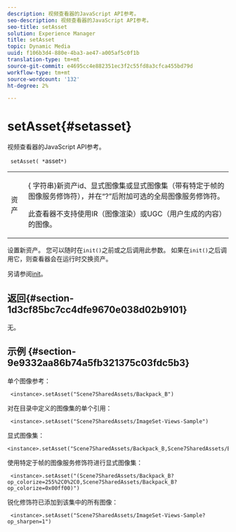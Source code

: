 ```yaml
---
description: 视频查看器的JavaScript API参考。
seo-description: 视频查看器的JavaScript API参考。
seo-title: setAsset
solution: Experience Manager
title: setAsset
topic: Dynamic Media
uuid: f106b3d4-880e-4ba3-ae47-a005af5c0f1b
translation-type: tm+mt
source-git-commit: e4695cc4e882351ec3f2c55fd8a3cfca455bd79d
workflow-type: tm+mt
source-wordcount: '132'
ht-degree: 2%

---
```



# setAsset{#setasset}

视频查看器的JavaScript API参考。

` setAsset( *`asset`*)`

<table id="table_896DFF34A68A403DB93A6D597461A573"> 
 <tbody> 
  <tr> 
   <td colname="col1"> <p> <span class="codeph"> <span class="varname"> 资产  </span> </span> </p> </td> 
   <td colname="col2"> <p>{ <span class="codeph">字符串</span>}新资产id、显式图像集或显式图像集（带有特定于帧的图像服务修饰符），并在“?”后附加可选的全局图像服务修饰符。 </p> <p> 此查看器不支持使用IR（图像渲染）或UGC（用户生成的内容）的图像。 </p> </td> 
  </tr> 
 </tbody> 
</table>

设置新资产。 您可以随时在`init()`之前或之后调用此参数。 如果在`init()`之后调用它，则查看器会在运行时交换资产。

另请参阅[init](../../../c-html5-s7-aem-asset-viewers/c-html5-20-zoom-viewer-about/c-html5-20-zoom-viewer-javascriptapiref/r-html5-zoom-viewer-20-javascriptapiref-init.md#reference-aee94dd92a28410784f7a1792e28683b)。

## 返回{#section-1d3cf85bc7cc4dfe9670e038d02b9101}

无。

## 示例 {#section-9e9332aa86b74a5fb321375c03fdc5b3}

单个图像参考：

```
 <instance>.setAsset("Scene7SharedAssets/Backpack_B")
```

对在目录中定义的图像集的单个引用：

```
 <instance>.setAsset("Scene7SharedAssets/ImageSet-Views-Sample")
```

显式图像集：

```
<instance>.setAsset("Scene7SharedAssets/Backpack_B,Scene7SharedAssets/Backpack_C")
```

使用特定于帧的图像服务修饰符进行显式图像集：

```
 <instance>.setAsset("(Scene7SharedAssets/Backpack_B?op_colorize=255%2C0%2C0,Scene7SharedAssets/Backpack_B?op_colorize=0x00ff00)")
```

锐化修饰符已添加到该集中的所有图像：

```
 <instance>.setAsset("Scene7SharedAssets/ImageSet-Views-Sample?op_sharpen=1")
```

